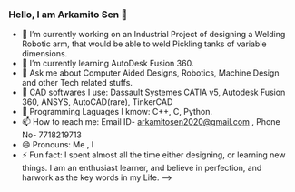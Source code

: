 ### Hello, I am Arkamito Sen  👋

- 🔭 I’m currently working on an Industrial Project of designing a Welding Robotic arm, that would be able to weld Pickling tanks of variable dimensions.
- 🌱 I’m currently learning AutoDesk Fusion 360.
- 💬 Ask me about Computer Aided Designs, Robotics, Machine Design and other Tech related stuffs.
- 🔴 CAD softwares I use: Dassault Systemes CATIA v5, Autodesk Fusion 360, ANSYS, AutoCAD(rare), TinkerCAD
- 🔴 Programming Laguages I kmow: C++, C, Python.
- 📫 How to reach me: Email ID- arkamitosen2020@gmail.com , Phone No- 7718219713
- 😄 Pronouns: Me , I
- ⚡ Fun fact: I spent almost all the time either designing, or learning new things. I am an enthusiast learner, and believe in perfection, and harwork as the key words in my Life.
-->
